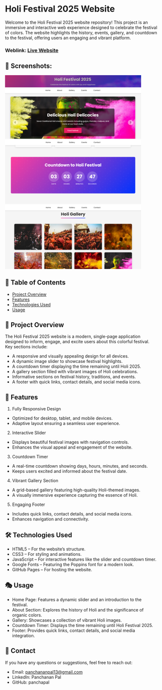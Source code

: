# Holi Festival 2025 Website
Welcome to the Holi Festival 2025 website repository! This project is an immersive and interactive web experience designed to celebrate the festival of colors. The website highlights the history, events, gallery, and countdown to the festival, offering users an engaging and vibrant platform.

### Weblink: [Live Website]()
## 📸 Screenshots:
<img width="450px;" src="https://github.com/panchapal/Holi-Special/blob/main/img/12.png"/>
<img width="450px;" src="https://github.com/panchapal/Holi-Special/blob/main/img/13.png"/>
<img width="450px;" src="https://github.com/panchapal/Holi-Special/blob/main/img/14.png"/>

## 🌸 Table of Contents
- [Project Overview](#ProjectOverview)
- [Features](#features)
- [Technologies Used](#TechnologiesUsed)
- [Usage](#Usage)

## 🎨 Project Overview

The Holi Festival 2025 website is a modern, single-page application designed to inform, engage, and excite users about this colorful festival. Key sections include:
- A responsive and visually appealing design for all devices.
- A dynamic image slider to showcase festival highlights.
- A countdown timer displaying the time remaining until Holi 2025.
- A gallery section filled with vibrant images of Holi celebrations.
- Informative sections on festival history, traditions, and events.
- A footer with quick links, contact details, and social media icons.

## 🌟 Features

1. Fully Responsive Design
- Optimized for desktop, tablet, and mobile devices.
- Adaptive layout ensuring a seamless user experience.

2. Interactive Slider
- Displays beautiful festival images with navigation controls.
- Enhances the visual appeal and engagement of the website.

3. Countdown Timer
- A real-time countdown showing days, hours, minutes, and seconds.
- Keeps users excited and informed about the festival date.

4. Vibrant Gallery Section
- A grid-based gallery featuring high-quality Holi-themed images.
- A visually immersive experience capturing the essence of Holi.

5. Engaging Footer
- Includes quick links, contact details, and social media icons.
- Enhances navigation and connectivity.

## 🛠 Technologies Used
- HTML5 – For the website’s structure.
- CSS3 – For styling and animations.
- JavaScript – For interactive features like the slider and countdown timer.
- Google Fonts – Featuring the Poppins font for a modern look.
- GitHub Pages – For hosting the website.

## 🎭 Usage
- Home Page: Features a dynamic slider and an introduction to the festival.
- About Section: Explores the history of Holi and the significance of organic colors.
- Gallery: Showcases a collection of vibrant Holi images.
- Countdown Timer: Displays the time remaining until Holi Festival 2025.
- Footer: Provides quick links, contact details, and social media integration.

## 📧 Contact
If you have any questions or suggestions, feel free to reach out:
- Email: panchananpal13@gmail.com
- LinkedIn: Panchanan Pal
- GitHub: panchapal





